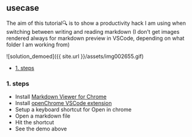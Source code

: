## usecase
The aim of this tutorial🔍 is to show a productivity hack I am using when switching between writing and reading markdown (I don't get images rendered always for markdown preview in VSCode, depending on what folder I am working from)

![solution_demoed]({{ site.url }}/assets/img002655.gif)

<!-- TOC -->

- [1. steps](#1-steps)

<!-- /TOC -->

### 1. steps
* Install [Markdown Viewer for Chrome](https://chrome.google.com/webstore/detail/markdown-viewer/ckkdlimhmcjmikdlpkmbgfkaikojcbjk)
* Install [openChrome VSCode extension](https://marketplace.visualstudio.com/items?itemName=huazaierli.openchrome&ssr=false#overview)
* Setup a keyboard shortcut for Open in chrome
* Open a markdown file
* Hit the shortcut 
* See the demo above
